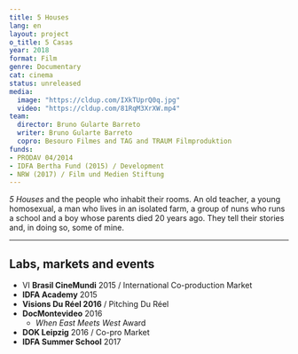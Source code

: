 ```yaml
---
title: 5 Houses
lang: en
layout: project
o_title: 5 Casas
year: 2018
format: Film
genre: Documentary
cat: cinema
status: unreleased
media:
  image: "https://cldup.com/IXkTUprQ0q.jpg"
  video: "https://cldup.com/81RqM3XrXW.mp4"
team:
  director: Bruno Gularte Barreto
  writer: Bruno Gularte Barreto
  copro: Besouro Filmes and TAG and TRAUM Filmproduktion
funds:
- PRODAV 04/2014
- IDFA Bertha Fund (2015) / Development
- NRW (2017) / Film und Medien Stiftung
---
```


_5 Houses_ and the people who inhabit their rooms. An old teacher, a young homosexual, a man who lives in an isolated farm, a group of nuns who runs a school and a boy whose parents died 20 years ago. They tell their stories and, in doing so, some of mine.


---

## Labs, markets and events
* VI **Brasil CineMundi** 2015 / International Co-production Market
* **IDFA Academy** 2015
* **Visions Du Réel 2016** / Pitching Du Réel
* **DocMontevideo** 2016
  * _When East Meets West_ Award
* **DOK Leipzig** 2016 / Co-pro Market
* **IDFA Summer School** 2017

